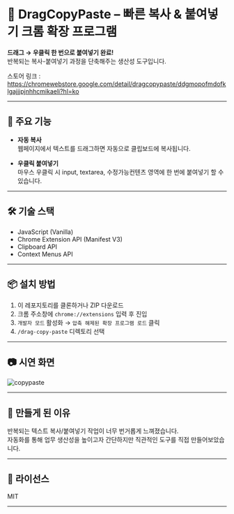 # 🚀 DragCopyPaste – 빠른 복사 & 붙여넣기 크롬 확장 프로그램

**드래그 → 우클릭 한 번으로 붙여넣기 완료!**  
반복되는 복사-붙여넣기 과정을 단축해주는 생산성 도구입니다.  

스토어 링크 : https://chromewebstore.google.com/detail/dragcopypaste/ddgmopofmdofklgajjjpjnhhcmikaeli?hl=ko

---

## 🧩 주요 기능

- **자동 복사**  
  웹페이지에서 텍스트를 드래그하면 자동으로 클립보드에 복사됩니다.

- **우클릭 붙여넣기**  
  마우스 우클릭 시 input, textarea, 수정가능컨텐츠 영역에 한 번에 붙여넣기 할 수 있습니다.

---

## 🛠 기술 스택

- JavaScript (Vanilla)
- Chrome Extension API (Manifest V3)
- Clipboard API
- Context Menus API

---

## 📦 설치 방법

1. 이 레포지토리를 클론하거나 ZIP 다운로드  
2. 크롬 주소창에 `chrome://extensions` 입력 후 진입  
3. `개발자 모드` 활성화 → `압축 해제된 확장 프로그램 로드` 클릭  
4. `/drag-copy-paste` 디렉토리 선택

---

## 📷 시연 화면


![copypaste](https://github.com/user-attachments/assets/3133b92b-c2d5-4024-8baa-d866bbecdc5d)


---

## 🤔 만들게 된 이유

반복되는 텍스트 복사/붙여넣기 작업이 너무 번거롭게 느껴졌습니다.  
자동화를 통해 업무 생산성을 높이고자 간단하지만 직관적인 도구를 직접 만들어보았습니다.

---


## 📜 라이선스

MIT

---
